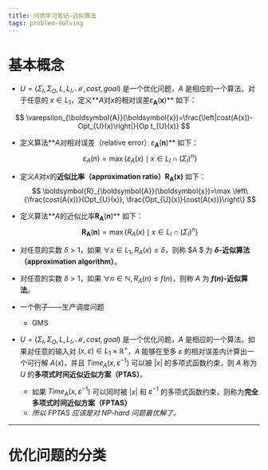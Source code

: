 ```yaml
---
title: 问求学习笔记-近似算法
tags: problem-solving
---
```


# 基本概念

- $U = (\Sigma_I, \Sigma_O, L, L_I,\mathcal{M}, cost, goal)$ 是一个优化问题，$A$ 是相应的一个算法。对于任意的 $x \in L_1$，定义**$A$对$x$的相对误差$\varepsilon_{\boldsymbol{A}}(\boldsymbol{x})$** 如下：

$$
\varepsilon_{\boldsymbol{A}}(\boldsymbol{x})=\frac{\left|cost(A(x))-Opt_{U}(x)\right|}{Op t_{U}(x)}
$$

- 定义算法**$A$对相对误差（relative error）$\varepsilon_{\boldsymbol{A}}(\boldsymbol{n})$** 如下：
  $$
  \varepsilon_{A}(n)=\max \left\{\varepsilon_{A}(x) \mid x \in L_{I} \cap\left(\Sigma_{I}\right)^{n}\right\}
  $$

- 定义$A$对$x$的**近似比率（approximation ratio）$\boldsymbol{R}_{\boldsymbol{A}}(\boldsymbol{x})$** 如下：
  $$
  \boldsymbol{R}_{\boldsymbol{A}}(\boldsymbol{x})=\max \left\{\frac{cost(A(x))}{Opt_{U}(x)}, \frac{Opt_{U}(x)}{cost(A(x))}\right\}
  $$

- 定义算法**$A$的近似比率$\boldsymbol{R}_{\boldsymbol{A}}(\boldsymbol{n})$** 如下：
  $$
  \boldsymbol{R}_{\boldsymbol{A}}(\boldsymbol{n})=\max \left\{R_{A}(x) \mid x \in L_{I} \cap\left(\Sigma_{I}\right)^{n}\right\}
  $$

- 对任意的实数 $\delta > 1$，如果 $\forall x \in L_1,R_A(x) \leq \delta$，则称 $A $ 为 **$\delta$-近似算法（approximation algorithm）**。
- 对任意的实数 $\delta > 1$，如果 $\forall n \in \mathbb{N},R_A(n) \leq f(n)$，则称 $A$ 为 **$f(n)$-近似算法**。

- 一个例子——生产调度问题

  - GMS

- $U = (\Sigma_I, \Sigma_O, L, L_I,\mathcal{M}, cost, goal)$ 是一个优化问题，$A$ 是相应的一个算法。如果对任意的输入对 $(x, \varepsilon) \in L_1 \times \mathbb{R}^+$，$A$ 能够在至多 $\varepsilon$ 的相对误差内计算出一个可行解 $A(x)$，并且 $Time_A(x, \varepsilon^{-1})$ 可以被 $|x|$ 的多项式函数约束，则 $A$ 称为 $U$ 的**多项式时间近似近似方案（PTAS）**。

  - 如果 $Time_A(x, \varepsilon^{-1})$ 可以同时被 $|x|$ 和 $\varepsilon^{-1}$ 的多项式函数约束，则称为**完全多项式时间近似方案（FPTAS）**
  - *所以 FPTAS 应该是对 NP-hard 问题最优解了。*

  

---

# 优化问题的分类

